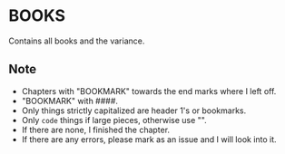 # BOOKS

Contains all books and the variance.

## Note

- Chapters with "BOOKMARK" towards the end marks where I left off.
- "BOOKMARK" with ####.
- Only things strictly capitalized are header 1's or bookmarks.
- Only `code` things if large pieces, otherwise use "".
- If there are none, I finished the chapter.
- If there are any errors, please mark as an issue and I will look into it.
